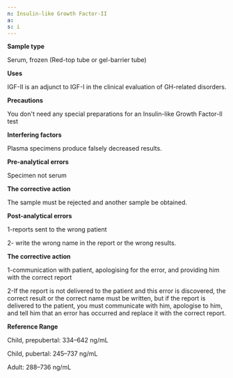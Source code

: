 ```yaml
---
n: Insulin-like Growth Factor-II
a: 
s: i
---
```



__Sample type__

Serum, frozen (Red-top tube or gel-barrier tube)

__Uses__

IGF-II is an adjunct to IGF-I in the clinical evaluation of GH-related disorders.

__Precautions__

You don't need any special preparations for an Insulin-like Growth Factor-Il test

__Interfering factors__

Plasma specimens produce falsely decreased results.

__Pre-analytical errors__

Specimen not serum

__The corrective action__

The sample must be rejected and another sample be obtained.

__Post-analytical errors__

1-reports sent to the wrong patient

2- write the wrong name in the report or the wrong results.

__The corrective action__

1-communication with patient, apologising for the error, and providing him with the correct report

2-If the report is not delivered to the patient and this error is discovered, the correct result or the correct name must be written, but if the report is delivered to the patient, you must communicate with him, apologise to him, and tell him that an error has occurred and replace it with the correct report.

__Reference Range__

Child, prepubertal: 334–642 ng/mL

 Child, pubertal: 245–737 ng/mL 

Adult: 288–736 ng/mL